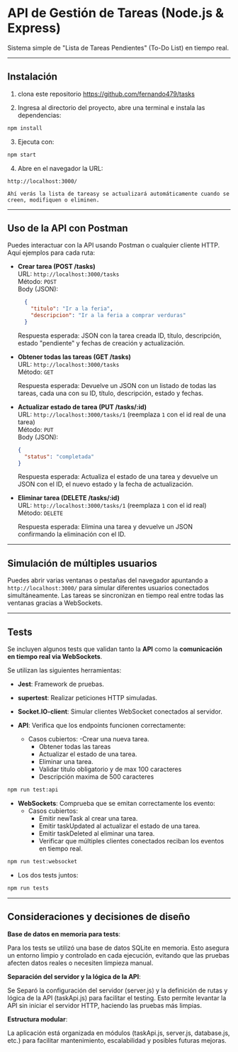 # API de Gestión de Tareas (Node.js & Express)

Sistema simple de "Lista de Tareas Pendientes" (To-Do List) en tiempo real.

---

## Instalación

1. clona este repositorio
https://github.com/fernando479/tasks




2. Ingresa al directorio del proyecto, abre una terminal e instala las dependencias:

```bash
npm install
```

3. Ejecuta con:

``` bash
npm start
```

4. Abre en el navegador la URL:

```
http://localhost:3000/
```

    Ahí verás la lista de tareasy se actualizará automáticamente cuando se creen, modifiquen o eliminen.

---

## Uso de la API con Postman

Puedes interactuar con la API usando Postman o cualquier cliente HTTP. Aquí ejemplos para cada ruta:

- **Crear tarea (POST /tasks)**  
  URL: `http://localhost:3000/tasks`  
  Método: `POST`  
  Body (JSON):  
    ```json
      {
        "titulo": "Ir a la feria",
        "descripcion": "Ir a la feria a comprar verduras"
      }
    ```
  Respuesta esperada: JSON con la tarea creada ID, título, descripción, estado "pendiente" y fechas de creación y actualización. 


- **Obtener todas las tareas (GET /tasks)**  
  URL: `http://localhost:3000/tasks`  
  Método: `GET`
  
  Respuesta esperada: Devuelve un JSON con un listado de todas las tareas, cada una con su ID, título, descripción, estado y fechas.  

- **Actualizar estado de tarea (PUT /tasks/:id)**  
URL: `http://localhost:3000/tasks/1` (reemplaza `1` con el id real de una tarea)  
Método: `PUT`  
Body (JSON):  
  ```json
  {
    "status": "completada"
  }
  ```
  Respuesta esperada: Actualiza el estado de una tarea y devuelve un JSON con el ID, el nuevo estado y la fecha de actualización.

  


- **Eliminar tarea (DELETE /tasks/:id)**  
URL: `http://localhost:3000/tasks/1` (reemplaza `1` con el id real)  
Método: `DELETE`

    Respuesta esperada: Elimina una tarea y devuelve un JSON confirmando la eliminación con el ID.

---

## Simulación de múltiples usuarios

Puedes abrir varias ventanas o pestañas del navegador apuntando a `http://localhost:3000/` para simular diferentes usuarios conectados simultáneamente. Las tareas se sincronizan en tiempo real entre todas las ventanas gracias a WebSockets.

---

## Tests 
Se incluyen algunos tests que validan tanto la **API** como la **comunicación en tiempo real via WebSockets**.

Se utilizan las siguientes herramientas:

- **Jest**: Framework de pruebas.
- **supertest**: Realizar peticiones HTTP simuladas.
- **Socket.IO-client**: Simular clientes WebSocket conectados al servidor.


- **API**: Verifica que los endpoints funcionen correctamente:
    - Casos cubiertos:
        -Crear una nueva tarea.
        - Obtener todas las tareas
        - Actualizar el estado de una tarea.
        - Eliminar una tarea.
        - Validar titulo obligatorio y de max 100 caracteres
        - Descripción maxima de 500 caracteres
    
   

```bash
npm run test:api
```

- **WebSockets**: Comprueba que se emitan correctamente los evento:
    - Casos cubiertos:
        - Emitir newTask al crear una tarea.
        - Emitir taskUpdated al actualizar el estado de una tarea.
        - Emitir taskDeleted al eliminar una tarea.
        - Verificar que múltiples clientes conectados reciban los eventos en tiempo real.
   

```bash
npm run test:websocket
```
- Los dos tests juntos:

```bash
npm run tests
```

---


## Consideraciones y decisiones de diseño

**Base de datos en memoria para tests**:

Para los tests se utilizó una base de datos SQLite en memoria. Esto asegura un entorno limpio y controlado en cada ejecución, evitando que las pruebas afecten datos reales o necesiten limpieza manual.


**Separación del servidor y la lógica de la API**:

Se Separó la configuración del servidor (server.js) y la definición de rutas y lógica de la API (taskApi.js) para facilitar el testing. Esto permite levantar la API sin iniciar el servidor HTTP, haciendo las pruebas más limpias.


**Estructura modular**:

La aplicación está organizada en módulos (taskApi.js, server.js, database.js, etc.) para facilitar mantenimiento, escalabilidad y posibles futuras mejoras.
